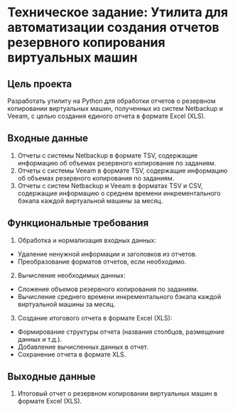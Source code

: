 # Техническое задание: Утилита для автоматизации создания отчетов резервного копирования виртуальных машин

## Цель проекта
Разработать утилиту на Python для обработки отчетов о резервном копировании виртуальных машин, полученных из систем Netbackup и Veeam, с целью создания единого отчета в формате Excel (XLS).

## Входные данные
1. Отчеты с системы Netbackup в формате TSV, содержащие информацию об объемах резервного копирования по заданиям.
2. Отчеты с системы Veeam в формате TSV, содержащие информацию об объемах резервного копирования по заданиям.
3. Отчеты с систем Netbackup и Veeam в форматах TSV и CSV, содержащие информацию о среднем времени инкрементального бэкапа каждой виртуальной машины за месяц.

## Функциональные требования
1. Обработка и нормализация входных данных:
* Удаление ненужной информации и заголовков из отчетов.
* Преобразование форматов отчетов, если необходимо.
2. Вычисление необходимых данных:
* Сложение объемов резервного копирования по заданиям.
* Вычисление среднего времени инкрементального бэкапа каждой виртуальной машины за месяц.
3. Создание итогового отчета в формате Excel (XLS):
* Формирование структуры отчета (названия столбцов, размещение данных и т.д.).
* Добавление вычисленных данных в отчет.
* Сохранение отчета в формате XLS.

## Выходные данные
1. Итоговый отчет о резервном копировании виртуальных машин в формате Excel (XLS).